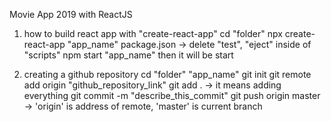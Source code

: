 Movie App 2019 with ReactJS

1. how to build react app with "create-react-app"
    cd "folder"
    npx create-react-app "app_name"
    package.json -> delete "test", "eject" inside of "scripts"
    npm start "app_name" then it will be start

2. creating a github repository
    cd "folder" "app_name"
    git init
    git remote add origin "github_repository_link"
    git add . -> it means adding everything
    git commit -m "describe_this_commit"
    git push origin master -> 'origin' is address of remote, 'master' is current branch
    

